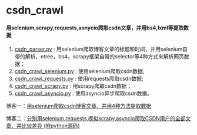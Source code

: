 # csdn_crawl
#### 用selenium,scrapy,requests,asnycio爬取csdn文章，并用bs4,lxml等提取数据

1. [csdn_parser.py](https://github.com/cuiyonghua6/csdn_crawl/blob/master/csdn_parser.py) : 用selenium爬取博客文章的标题和时间，并用selenium自带的解析，etree，bs4，scrapy框架自带的selector等4种方式来解析网页数据；
2. [csdn_crawl_selenium.py](https://github.com/cuiyonghua6/csdn_crawl/blob/master/csdn_crawl_selenium.py) : 使用selenium爬取csdn数据;
3. [csdn_crawl_requests.py](https://github.com/cuiyonghua6/csdn_crawl/blob/master/csdn_crawl_requests.py) : 使用requests爬取csdn数据;
4. [csdn_crawl_scrapy.py](https://github.com/cuiyonghua6/csdn_crawl/blob/master/csdn_crawl_scrapy.py) : 用scrapy爬取csdn数据；
5. [csdn_crawl_asyncio.py](https://github.com/cuiyonghua6/csdn_crawl/blob/master/csdn_crawl_asyncio.py) : 使用asyncio异步爬取csdn数据。


博客一：[用selenium爬取csdn博客文章，并用4种方法提取数据](https://blog.csdn.net/cui_yonghua/article/details/106765193)

博客二：[分别用selenium,requests,模拟scrapy,asyncio爬取CSDN用户的全部文章，并比较差异 (附python源码)](https://blog.csdn.net/cui_yonghua/article/details/106814205)
